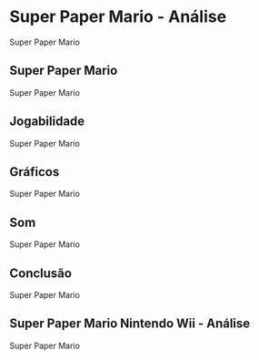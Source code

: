 ---
---

# Super Paper Mario - Análise

Super Paper Mario

## Super Paper Mario

Super Paper Mario

## Jogabilidade

Super Paper Mario

## Gráficos

Super Paper Mario

## Som

Super Paper Mario

## Conclusão

Super Paper Mario

## Super Paper Mario Nintendo Wii - Análise

Super Paper Mario

